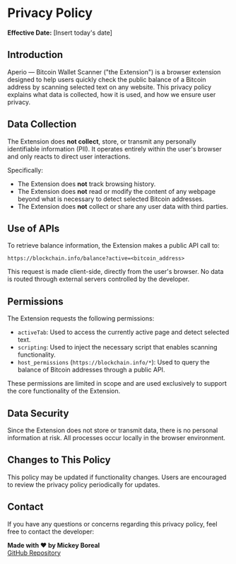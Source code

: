 # Privacy Policy

**Effective Date:** [Insert today's date]

## Introduction

Aperio — Bitcoin Wallet Scanner ("the Extension") is a browser extension designed to help users quickly check the public balance of a Bitcoin address by scanning selected text on any website. This privacy policy explains what data is collected, how it is used, and how we ensure user privacy.

## Data Collection

The Extension does **not collect**, store, or transmit any personally identifiable information (PII). It operates entirely within the user's browser and only reacts to direct user interactions.

Specifically:

- The Extension does **not** track browsing history.
- The Extension does **not** read or modify the content of any webpage beyond what is necessary to detect selected Bitcoin addresses.
- The Extension does **not** collect or share any user data with third parties.

## Use of APIs

To retrieve balance information, the Extension makes a public API call to:

`https://blockchain.info/balance?active=<bitcoin_address>`

This request is made client-side, directly from the user's browser. No data is routed through external servers controlled by the developer.

## Permissions

The Extension requests the following permissions:

- `activeTab`: Used to access the currently active page and detect selected text.
- `scripting`: Used to inject the necessary script that enables scanning functionality.
- `host_permissions` (`https://blockchain.info/*`): Used to query the balance of Bitcoin addresses through a public API.

These permissions are limited in scope and are used exclusively to support the core functionality of the Extension.

## Data Security

Since the Extension does not store or transmit data, there is no personal information at risk. All processes occur locally in the browser environment.

## Changes to This Policy

This policy may be updated if functionality changes. Users are encouraged to review the privacy policy periodically for updates.

## Contact

If you have any questions or concerns regarding this privacy policy, feel free to contact the developer:

**Made with ❤️ by Mickey Boreal**  
[GitHub Repository](https://github.com/AperioScanner/Crypto-Scanner-Blockhain)
